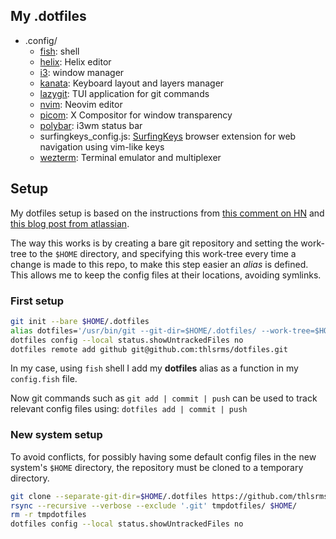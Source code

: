 ## My .dotfiles
- .config/
	- [fish](https://github.com/fish-shell/fish-shell): shell
	- [helix](https://github.com/helix-editor/helix): Helix editor
	- [i3](https://github.com/i3/i3): window manager
	- [kanata](https://github.com/jtroo/kanata): Keyboard layout and layers manager
	- [lazygit](https://github.com/jesseduffield/lazygit): TUI application for git commands
	- [nvim](https://github.com/neovim/neovim): Neovim editor
	- [picom](https://github.com/yshui/picom): X Compositor for window transparency
	- [polybar](https://github.com/polybar/polybar): i3wm status bar
	- surfingkeys_config.js: [SurfingKeys](https://github.com/brookhong/Surfingkeys) browser extension for web navigation using vim-like keys
	- [wezterm](https://github.com/wez/wezterm): Terminal emulator and multiplexer

## Setup
My dotfiles setup is based on the instructions from [this comment on HN](https://news.ycombinator.com/item?id=11070797) and [this blog post from atlassian](https://www.atlassian.com/git/tutorials/dotfiles).


The way this works is by creating a bare git repository and setting the work-tree to the `$HOME` directory, and specifying this work-tree every time a change is made to this repo, to make this step easier an *alias* is defined. This allows me to keep the config files at their locations, avoiding symlinks.

### First setup
```bash
git init --bare $HOME/.dotfiles
alias dotfiles='/usr/bin/git --git-dir=$HOME/.dotfiles/ --work-tree=$HOME'
dotfiles config --local status.showUntrackedFiles no
dotfiles remote add github git@github.com:thlsrms/dotfiles.git
```
In my case, using `fish` shell I add my **dotfiles** alias as a function in my `config.fish` file.


Now git commands such as `git add | commit | push` can be used to track relevant config files using: `dotfiles add | commit | push`

### New system setup
To avoid conflicts, for possibly having some default config files in the new system's `$HOME` directory, the repository must be cloned to a temporary directory.
```bash
git clone --separate-git-dir=$HOME/.dotfiles https://github.com/thlsrms/dotfiles.git tmpdotfiles
rsync --recursive --verbose --exclude '.git' tmpdotfiles/ $HOME/
rm -r tmpdotfiles
dotfiles config --local status.showUntrackedFiles no
```

